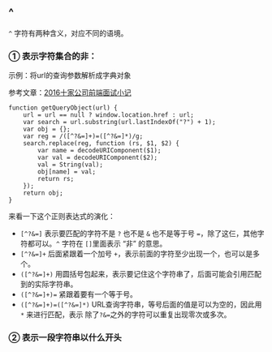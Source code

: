 ## ^
`^` 字符有两种含义，对应不同的语境。

### ① 表示字符集合的**非**：

示例：将url的查询参数解析成字典对象

参考文章：[2016十家公司前端面试小记](http://www.cnblogs.com/xxcanghai/p/5205998.html?utm_source=tuicool&utm_medium=referral)

```
function getQueryObject(url) {
    url = url == null ? window.location.href : url;
    var search = url.substring(url.lastIndexOf("?") + 1);
    var obj = {};
    var reg = /([^?&=]+)=([^?&=]*)/g;
    search.replace(reg, function (rs, $1, $2) {
        var name = decodeURIComponent($1);
        var val = decodeURIComponent($2);                
        val = String(val);
        obj[name] = val;
        return rs;
    });
    return obj;
}
```

来看一下这个正则表达式的演化：

+ `[^?&=]` 表示要匹配的字符不是 `?` 也不是 `&` 也不是等于号 `=`，除了这仨，其他字符都可以。`^` 字符在 `[]`里面表示 “非” 的意思。
+ `[^?&=]+` 后面紧跟着一个加号 `+`，表示前面的字符至少出现一个，也可以是多个。
+ `([^?&=]+)` 用圆括号包起来，表示要记住这个字符串了，后面可能会引用匹配到的实际字符串。
+ `([^?&=]+)=` 紧跟着要有一个等于号。
+ `([^?&=]+)=([^?&=]*)` URL查询字符串，等号后面的值是可以为空的，因此用 `*` 来进行匹配，表示 除了`?&=`之外的字符可以重复出现零次或多次。

### ② 表示一段字符串以什么开头
